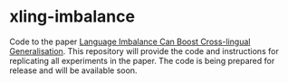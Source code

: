 # xling-imbalance

Code to the paper [Language Imbalance Can Boost Cross-lingual Generalisation](). This repository will provide the code and instructions for replicating all experiments in the paper. The code is being prepared for release and will be available soon.
